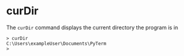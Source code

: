 # curDir

The `curDir` command displays the current directory the program is in



```
> curDir
C:\Users\exampleUser\Documents\PyTerm
> 
```

